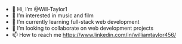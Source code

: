 - 👋 Hi, I’m @Will-Taylor1
- 👀 I’m interested in music and film
- 🌱 I’m currently learning full-stack web development
- 💞️ I’m looking to collaborate on web development projects
- 📫 How to reach me https://www.linkedin.com/in/williamtaylor456/

<!---
Will-Taylor1/Will-Taylor1 is a ✨ special ✨ repository because its `README.md` (this file) appears on your GitHub profile.
You can click the Preview link to take a look at your changes.
--->
